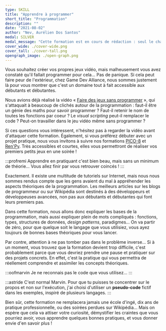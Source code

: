 ```yaml
---
type: SKILL
title: "Apprendre à programmer"
short_title: "Programmation"
description: ""
date: "2021-08-02"
author: "Nev, Aurélien Dos Santos"
medal: SILVER
medal_message: "Cette formation est en cours de rédaction : seul le chapitre 1 est finalisé. [Voir l'avancement.](https://github.com/gamedevalliance/fairedesjeux.fr/pull/44)"
cover_wide: ./cover-wide.png
cover_tall: ./cover-tall.png
opengraph_image: ./open-graph.png
---
```


Vous souhaitez créer vos propres jeux vidéo, mais malheusement vous avez constaté qu'il fallait programmer pour cela... Pas de panique. Si cela peut faire peur de l'extérieur, chez Game Dev Alliance, nous sommes justement là pour vous montrer que c'est un domaine tout à fait accessible aux débutants et débutantes.

Nous avions déjà réalisé la vidéo « [Faire des jeux sans programmer](https://www.youtube.com/watch?v=AAp3cNlJxCw) », qui s'attaquait à beaucoup de clichés autour de la programmation : faut-il être un génie des maths pour savoir programmer ? Faut-il retenir le nom de toutes les fonctions par coeur ? Le *visual scripting* peut-il remplacer le code ? Peut-on travailler dans le jeu vidéo même sans programmer ? 

Si ces questions vous intéressent, n'hésitez pas à regarder la vidéo avant d'attaquer cette formation. Également, si vous préférez débuter avec un projet pratique, nous vous invitons à suivre nos formations [PICO-8](https://fairedesjeux.fr/pico-8/) et [Ren'Py](https://fairedesjeux.fr/renpy/). Très accessibles et courtes, elles vous permettront de réaliser vos premiers petits jeux en une soirée !

:::profremi
Apprendre en pratiquant c'est bien beau, mais sans un minimum de théorie... Vous allez finir par vous retrouver coincés !
:::

Exactement. Il existe une multitude de tutoriels sur Internet, mais nous nous sommes rendus compte que les gens avaient du mal à appréhender les aspects théoriques de la programmation. Les meilleurs articles sur les blogs de programmeur ou sur Wikipédia sont destinés à des développeurs et développeuses avancées, non pas aux débutants et débutantes qui font leurs premiers pas.

Dans cette formation, nous allons donc expliquer les bases de la programmation, mais aussi expliquer plein de mots compliqués : fonctions, types, structures de données, *design patterns*, paradigmes... On va partir de zéro, pour que quelque soit le langage que vous utilisiez, vous ayez toujours de bonnes bases théoriques pour vous lancer.

Par contre, attention à ne pas tomber pas dans le problème inverse... Si à un moment, vous trouvez que la formation devient trop difficile, c'est probablement parce que vous devriez prendre une pause et pratiquer sur des projets concrets. En effet, c'est la pratique qui vous permettra de réellement comprendre et assimiler les concepts théoriques.

:::oofmarvin
Je ne reconnais pas le code que vous utilisez...
:::

:::astride
C'est normal Marvin. Pour que tu puisses te concentrer sur le propos et non sur l'exécution, j'ai choisi d'utiliser un **pseudo-code** fictif dans les exemples, inspiré de plusieurs langages.
:::

Bien sûr, cette formation ne remplacera jamais une école d'ingé, dix ans de pratique professionnelle, ou des soirées perdues sur Wikipédia... Mais on espère que cela va attiser votre curiosité, démystifier les craintes que vous pourriez avoir, vous apprendre quelques bonnes pratiques, et vous donner envie d'en savoir plus !
